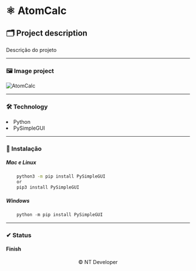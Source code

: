 # ⚛ AtomCalc

## 🗂 Project description

<p>
	Descrição do projeto
</p>

---

### 🖼 Image project
![AtomCalc]()

---

### 🛠 Technology

<li> Python
<li> PySimpleGUI

---

### 💾 Instalação

<h5>Mac e Linux</h5>

~~~ Bash
    python3 -m pip install PySimpleGUI
    or
    pip3 install PySimpleGUI
~~~

<h5>Windows</h5>

~~~ PowerShell
    python -m pip install PySimpleGUI
~~~

---

### ✔ Status

<h4>Finish</h4>

<footer align="center" >&copy; NT Developer</footer>
